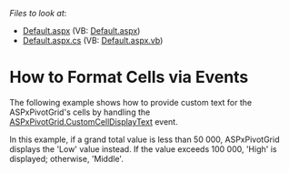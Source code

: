 <!-- default file list -->
*Files to look at*:

* [Default.aspx](./CS/ASPxPivotGrid_FormattingCellsViaEvents/Default.aspx) (VB: [Default.aspx](./VB/ASPxPivotGrid_FormattingCellsViaEvents/Default.aspx))
* [Default.aspx.cs](./CS/ASPxPivotGrid_FormattingCellsViaEvents/Default.aspx.cs) (VB: [Default.aspx.vb](./VB/ASPxPivotGrid_FormattingCellsViaEvents/Default.aspx.vb))
<!-- default file list end -->
# How to Format Cells via Events


<p>The following example shows how to provide custom text for the ASPxPivotGrid's cells by handling the <a href="https://documentation.devexpress.com/aspnet/DevExpress.Web.ASPxPivotGrid.ASPxPivotGrid.CustomCellDisplayText.event">ASPxPivotGrid.CustomCellDisplayText</a> event.</p>
<p>In this example, if a grand total value is less than 50 000, ASPxPivotGrid displays the 'Low' value instead. If the value exceeds 100 000, 'High' is displayed; otherwise, 'Middle'.</p>

<br/>


